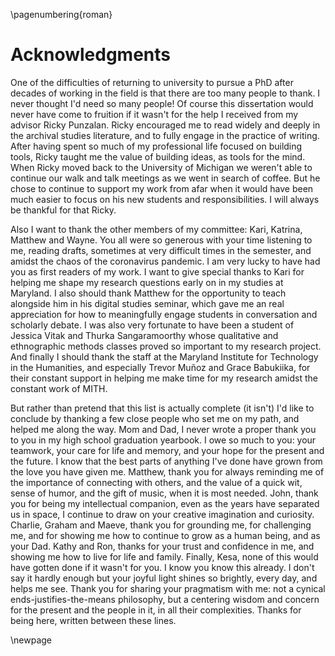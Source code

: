 \pagenumbering{roman}

# Acknowledgments

One of the difficulties of returning to university to pursue a PhD after
decades of working in the field is that there are too many people to thank.
I never thought I'd need so many people! Of course this dissertation would
never have come to fruition if it wasn't for the help I received from
my advisor Ricky Punzalan. Ricky encouraged me to read widely and deeply in the
archival studies literature, and to fully engage in the practice of writing.
After having spent so much of my professional life focused on building tools,
Ricky taught me the value of building ideas, as tools for the mind. When Ricky
moved back to the University of Michigan we weren't able to continue our walk
and talk meetings as we went in search of coffee. But he chose to continue to
support my work from afar when it would have been much easier to focus on his
new students and responsibilities. I will always be thankful for that
Ricky.

Also I want to thank the other members of my committee: Kari, Katrina, Matthew
and Wayne. You all were so generous with your time listening to me, reading
drafts, sometimes at very difficult times in the semester, and amidst the chaos
of the coronavirus pandemic. I am very lucky to have had you as first readers
of my work. I want to give special thanks to Kari for helping me shape my
research questions early on in my studies at Maryland. I also should thank
Matthew for the opportunity to teach alongside him in his digital studies
seminar, which gave me an real appreciation for how to meaningfully engage
students in conversation and scholarly debate. I was also very fortunate to
have been a student of Jessica Vitak and Thurka Sangaramoorthy whose
qualitative and ethnographic methods classes proved so important to my research
project. And finally I should thank the staff at the Maryland Institute for
Technology in the Humanities, and especially Trevor Muñoz and Grace Babukiika,
for their constant support in helping me make time for my research amidst the
constant work of MITH.

But rather than pretend that this list is actually complete (it isn't) I'd like
to conclude by thanking a few close people who set me on my path, and helped me
along the way. Mom and Dad, I never wrote a proper thank you to you in my high
school graduation yearbook. I owe so much to you: your teamwork, your care for
life and memory, and your hope for the present and the future. I know that the
best parts of anything I've done have grown from the love you have given me.
Matthew, thank you for always reminding me of the importance of connecting with
others, and the value of a quick wit, sense of humor, and the gift of music,
when it is most needed. John, thank you for being my intellectual companion,
even as the years have separated us in space, I continue to draw on your
creative imagination and curiosity. Charlie, Graham and Maeve, thank you for
grounding me, for challenging me, and for showing me how to continue to grow as
a human being, and as your Dad. Kathy and Ron, thanks for your trust and
confidence in me, and showing me how to live for life and family. Finally,
Kesa, none of this would have gotten done if it wasn't for you. I know you know
this already. I don't say it hardly enough but your joyful light shines so
brightly, every day, and helps me see. Thank you for sharing your pragmatism
with me: not a cynical ends-justifies-the-means philosophy, but a centering
wisdom and concern for the present and the people in it, in all their
complexities. Thanks for being here, written between these lines.

\newpage

